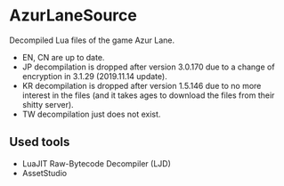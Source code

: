 # AzurLaneSource
Decompiled Lua files of the game Azur Lane.

* EN, CN are up to date.
* JP decompilation is dropped after version 3.0.170 due to a change of encryption in 3.1.29 (2019.11.14 update).
* KR decompilation is dropped after version 1.5.146 due to no more interest in the files (and it takes ages to download the files from their shitty server).
* TW decompilation just does not exist.

## Used tools
* LuaJIT Raw-Bytecode Decompiler (LJD)
* AssetStudio
